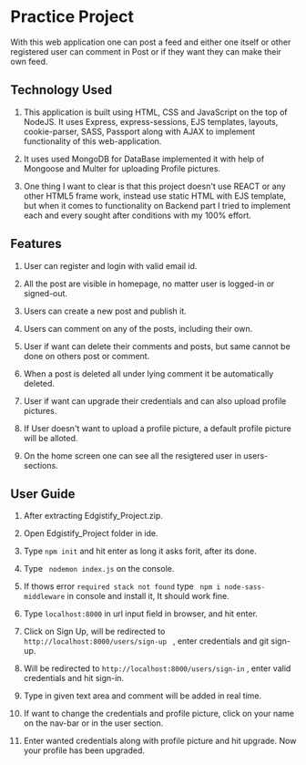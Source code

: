 # Practice Project
With this web application one can post a feed and either one itself or other registered user can comment in Post or if they want they can make their own feed.

## Technology Used
1. This application is built using HTML, CSS and JavaScript on the top of NodeJS. It uses Express, express-sessions, EJS templates, layouts, cookie-parser, SASS, Passport along with AJAX to implement functionality of this web-application.
 
2. It uses used MongoDB for DataBase implemented it with help of Mongoose and Multer for uploading Profile pictures.
 
3. One thing I want to clear is that this project doesn't use REACT or any other HTML5 frame work, instead use static HTML with EJS template, but when it comes to functionality on Backend part I tried to implement each and every sought after conditions with my 100% effort.
 
## Features
 
1. User can register and login with valid email id.
 
2. All the post are visible in homepage, no matter user is logged-in or signed-out.
 
3. Users can create a new post and publish it.
 
4. Users can comment on any of the posts, including their own.
 
5. User if want can delete their comments and posts, but same cannot be done on others post or comment.
 
6. When a post is deleted all under lying comment it be automatically deleted.
 
7. User if want can upgrade their credentials and can also upload profile pictures.
 
8. If User doesn't want to upload a profile picture, a default profile picture will be alloted.
 
9. On the home screen one can see all the resigtered user in users-sections.
 
## User Guide
 
1. After extracting Edgistify_Project.zip.
 
2. Open Edgistify_Project folder in ide.

3. Type ```npm init``` and hit enter as long it asks forit, after its done.
 
4. Type 
 ``` nodemon index.js```
 on the console.
 
5. If thows error ```required stack not found``` type ``` npm i node-sass-middleware``` in console and install it, It should work fine.
 
6. Type ```localhost:8000``` in url input field in browser, and hit enter.
 
7. Click on Sign Up, will be redirected to ```http://localhost:8000/users/sign-up ``` , enter credentials and git sign-up.
 
8. Will be redirected to ```http://localhost:8000/users/sign-in``` , enter valid credentials and hit sign-in.
 
9. Type in given text area and comment will be added in real time.

10. If want to change the credentials and profile picture, click on your name on the nav-bar or in the user section.

11. Enter wanted credentials along with profile picture and hit upgrade. Now your profile has been upgraded.
